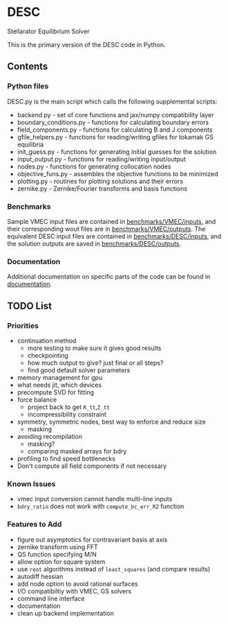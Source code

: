 # DESC
Stellarator Equilibrium Solver

This is the primary version of the DESC code in Python.

## Contents

### Python files

DESC.py is the main script which calls the following supplemental scripts:
- backend.py - set of core functions and jax/numpy compatibility layer
- boundary_conditions.py - functions for calculating boundary errors
- field_components.py - functions for calculating B and J components
- gfile_helpers.py - functions for reading/writing gfiles for tokamak GS equilibria
- init_guess.py - functions for generating initial guesses for the solution
- input_output.py - functions for reading/writing input/output
- nodes.py - functions for generating collocation nodes
- objective_funs.py - assembles the objective functions to be minimized
- plotting.py - routines for plotting solutions and their errors
- zernike.py - Zernike/Fourier transforms and basis functions

### Benchmarks

Sample VMEC input files are contained in [benchmarks/VMEC/inputs](https://github.com/ddudt/DESC/tree/python/benchmarks/VMEC/inputs), 
and their corresponding wout files are in [benchmarks/VMEC/outputs](https://github.com/ddudt/DESC/tree/python/benchmarks/VMEC/outputs).
The equivalent DESC input files are contained in [benchmarks/DESC/inputs](https://github.com/ddudt/DESC/tree/python/benchmarks/DESC/inputs), 
and the solution outputs are saved in [benchmarks/DESC/outputs](https://github.com/ddudt/DESC/tree/python/benchmarks/DESC/outputs).

### Documentation

Additional documentation on specific parts of the code can be found in [documentation](https://github.com/ddudt/DESC/tree/python/documentation).

## TODO List

### Priorities

- continuation method
    - more testing to make sure it gives good results
    - checkpointing
    - how much output to give? just final or all steps?
    - find good default solver parameters
- memory management for gpu
- what needs jit, which devices
- precompute SVD for fitting
- force balance
    - project back to get `R_tt`,`Z_tt`
    - incompressibility constraint
- symmetry, symmetric nodes, best way to enforce and reduce size
    - masking
- avoiding recompilation
    - masking?
    - comparing masked arrays for bdry
- profiling to find speed bottlenecks
- Don't compute all field components if not necessary

### Known Issues

- vmec input conversion cannot handle multi-line inputs
- `bdry_ratio` does not work with `compute_bc_err_RZ` function

### Features to Add

- figure out asymptotics for contravariant basis at axis
- zernike transform using FFT
- QS function specifying M/N
- allow option for square system
- use `root` algorithms instead of `least_squares` (and compare results)
- autodiff hessian
- add node option to avoid rational surfaces
- I/O compatibiltiy with VMEC, GS solvers
- command line interface
- documentation
- clean up backend implementation
